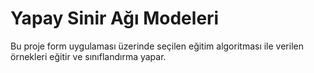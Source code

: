 # Yapay Sinir Ağı Modeleri 
Bu proje form uygulaması üzerinde seçilen eğitim algoritması ile verilen örnekleri eğitir ve sınıflandırma yapar.
